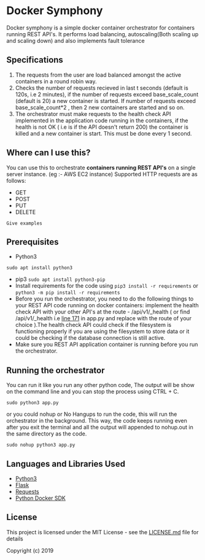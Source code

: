 # Docker Symphony

Docker symphony is a simple docker container orchestrator for containers running REST API's. It performs load balancing, autoscaling(Both scaling up and scaling down) and also implements fault tolerance

## Specifications

1. The requests from the user are load balanced amongst the active containers in a round robin way.
2. Checks the number of requests recieved in last t seconds (default is 120s, i.e 2 minutes), if the number of requests exceed base\_scale\_count (default is 20) a new container is started. If number of requests exceed base\_scale\_count\*2 , then 2 new containers are started and so on.
3. The orchestrator must make requests to the health check API implemented in the application code running in the containers, if the health is not OK ( i.e is if the API doesn't return 200) the container is killed and a new container is start. This must be done every 1 second.

## Where can I use this?

You can use this to orchestrate  **containers running REST API's** on a single server instance. (eg :- AWS EC2 instance)
Supported HTTP requests are as follows:
- GET
- POST
- PUT
- DELETE

```
Give examples
```

## Prerequisites 
- Python3
```
sudo apt install python3 
```
- pip3
``` sudo apt install python3-pip ```
- Install requirements for the code using 
``` pip3 install -r requirements ```
or 
``` python3 -m pip install -r requirements ```
- Before you run the orchestrator, you need to do the following things to your REST API code running on docker containers: implement the health check API with your other API's at the route - /api/v1/_health ( or find /api/v1/_health i.e [line 171](https://github.com/wolfharan/docker-symphony/blob/2518bb795f291f837d0f58e15531d66884d78f0e/app.py#L171) in app.py and replace with the route of your choice ).The health check API could check if the filesystem is functioning properly if you are using the filesystem to store data or it could be checking if the database connection is still active. 
- Make sure you REST API application container is running before you run the orchestrator. 



## Running the orchestrator

You can run it like you run any other python code, The output will be show on the command line and you can stop the process using CTRL + C.
```
sudo python3 app.py
```
or you could nohup or No Hangups to run the code, this will run the orchestrator in the background. This way, the code keeps running even after you exit the terminal and all the output will appended to nohup.out in the same directory as the code.
```
sudo nohup python3 app.py
```

## Languages and Libraries Used

* [Python3](https://docs.python.org/3/) 
* [Flask](http://flask.pocoo.org/) 
* [Requests](https://pypi.org/project/requests/) 
* [Python Docker SDK](https://docker-py.readthedocs.io/en/stable/) 

## License

This project is licensed under the MIT License - see the [LICENSE.md](LICENSE.md) file for details

Copyright (c) 2019


